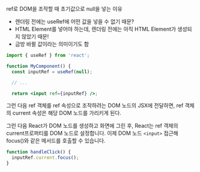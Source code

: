 ref로 DOM을 조작할 때 초기값으로 null을 넣는 이유

- 렌더링 전에는 useRef에 어떤 값을 넣을 수 없기 때문?
- HTML Element를 넣어야 하는데, 렌더링 전에는 아직 HTML Element가 생성되지 않았기 때문!
- 금방 바뀔 값이라는 의미이기도 함

```jsx
import { useRef } from 'react';

function MyComponent() {
  const inputRef = useRef(null);

  // ...

  return <input ref={inputRef} />;
```

그런 다음 ref 객체를 ref 속성으로 조작하려는 DOM 노드의 JSX에 전달하면, ref 객체의 current 속성은 해당 DOM 노드를 가리키게 된다.

그런 다음 React가 DOM 노드를 생성하고 화면에 그린 후, React는 ref 객체의 current프로퍼티를 DOM 노드로 설정합니다. 이제 DOM 노드 `<input>` 접근해 focus()와 같은 메서드를 호출할 수 있습니다.

```jsx
function handleClick() {
  inputRef.current.focus();
}
```
